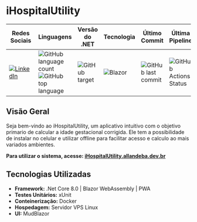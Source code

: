 # iHospitalUtility

| **Redes Sociais** | **Linguagens** | **Versão do .NET** | **Tecnologia** | **Último Commit** | **Última Pipeline** |
| ----------------- | -------------- | ------------------ | -------------- | ----------------- | ------------------- |
| [![LinkedIn](https://img.shields.io/badge/LinkedIn-Connect-blue)](https://www.linkedin.com/in/allan-debastiani/) | ![GitHub language count](https://img.shields.io/github/languages/count/allandeba/iHospitalUtility) ![GitHub top language](https://img.shields.io/github/languages/top/allandeba/iHospitalUtility) | ![GitHub target](https://img.shields.io/badge/.NET%20Core-8.0-green) | ![Blazor](https://img.shields.io/badge/blazor-%235C2D91.svg?style=for-the-badge&logo=blazor&logoColor=white) | ![GitHub last commit](https://img.shields.io/github/last-commit/allandeba/iHospitalUtility) | ![GitHub Actions Status](https://github.com/allandeba/iHospitalUtility/actions/workflows/deploy-prod.yml/badge.svg) |



## Visão Geral

Seja bem-vindo ao iHospitalUtility, um aplicativo intuitivo com o objetivo primario de calcular a idade gestacional corrigida.
Ele tem a possibilidade de instalar no celular e utilizar offline para facilitar acesso e calculo ao mais variados ambientes.

**Para utilizar o sistema, acesse: [iHospitalUtility.allandeba.dev.br](https://iHospitalUtility.allandeba.dev.br)**

## Tecnologias Utilizadas

- **Framework:** .Net Core 8.0 | Blazor WebAssembly | PWA
- **Testes Unitários:** xUnit
- **Conteinerização:** Docker
- **Hospedagem:** Servidor VPS Linux
- **UI:** MudBlazor